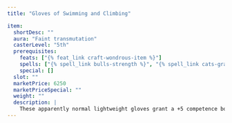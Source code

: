 ```yaml
---
title: "Gloves of Swimming and Climbing"

item:
  shortDesc: ""
  aura: "Faint transmutation"
  casterLevel: "5th"
  prerequisites:
    feats: ["{% feat_link craft-wondrous-item %}"]
    spells: ["{% spell_link bulls-strength %}", "{% spell_link cats-grace %}"]
    special: []
  slot: ""
  marketPrice: 6250
  marketPriceSpecial: ""
  weight: ""
  description: |
    These apparently normal lightweight gloves grant a +5 competence bonus on _swim_ checks and _climb_ checks. Both gloves must be worn for the magic to be effective.
---
```

